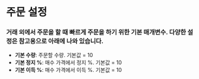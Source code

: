 # **주문 설정**

### 거래 외에서 주문을 할 때 빠르게 주문을 하기 위한 기본 매개변수. 다양한 설정은 참고용으로 아래에 나와 있습니다.

- **기본 수량**: 주문할 수량. 기본값 = 10
- **기본 정지 %**: 매수 가격에서 정지 %. 기본값 = 10
- **기본 이득 %**: 매수 가격에서 이득 %. 기본값 = 10
